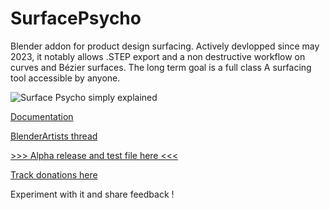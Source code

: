 # SurfacePsycho
Blender addon for product design surfacing. 
Actively devlopped since may 2023, it notably allows .STEP export and a non destructive workflow on curves and Bézier surfaces. 
The long term goal is a full class A surfacing tool accessible by anyone.

![Surface Psycho simply explained](https://github.com/RomainGuimbal/SurfacePsycho/assets/39882829/1c2f17b8-cf11-4e87-af30-346958bcf929)


[Documentation](https://github.com/RomainGuimbal/SurfacePsycho/wiki#surfacepsycho-blender-addon-documentation) 

[BlenderArtists thread](https://blenderartists.org/t/surfacepsycho-addon-project/1487629)

[>>> Alpha release and test file here <<<](https://acideromineh.gumroad.com/l/SurfacePsycho)

[Track donations here](https://docs.google.com/spreadsheets/d/e/2PACX-1vSxLjZFKB_In59aL-jqhKI4hz9x9iTr9e3ktCJtKcCdtQetlwUYqcbVy3mg4I1trv1SnS97Nnu_PNEO/pubhtml?gid=0&single=true)

Experiment with it and share feedback !
